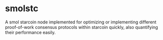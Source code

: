 # smolstc

A smol starcoin node implemented for optimizing or
implementing different proof-of-work consensus protocols 
within starcoin quickly, also quantifying their performance easily. 
